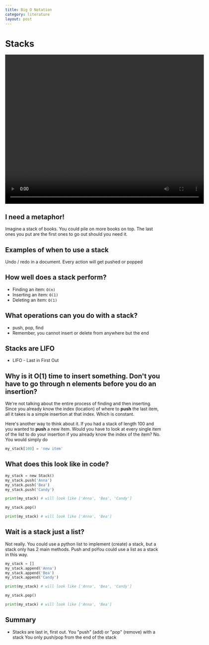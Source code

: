 ```yaml
---
title: Big O Notation
category: literature
layout: post
---
```


# Stacks

<video width="640" height="480" autoPlay controls controlsList="nofullscreen nodownload novolume" >
  <source type="video/mp4" src="{{ site.markdown_url }}/1-stacks/stack.mp4"></source>
  <p>Your browser does not support the video element.</p>
</video>


## I need a metaphor!

Imagine a stack of books. You could pile on more books on top. The last ones you put are the first ones to go out should you need it.

## Examples of when to use a stack

Undo / redo in a document. Every action will get pushed or popped

## How well does a stack perform?

* Finding an item: ```O(n)```
* Inserting an item: `O(1)`
* Deleting an item: `O(1)`


## What operations can you do with a stack?

* push, pop, find
* Remember, you cannot insert or delete from anywhere but the end

## Stacks are LIFO

* LIFO - Last in First Out

## Why is it O(1) time to insert something. Don't you have to go through n elements before you do an insertion?

We're not talking about the entire process of finding and then inserting.
Since you already know the index (location) of where to **push** the last item,
all it takes is a simple insertion at that index. Which is constant.


Here's another way to think about it. If you had a stack of length 100 and you
wanted to **push** a new item. Would you have to look at every single item of the list
to do your insertion if you already know the index of the item? No. You would simply do

```python
my_stack[100] = 'new item'
```

## What does this look like in code?

```python
my_stack = new Stack()
my_stack.push('Anna')
my_stack.push('Bea')
my_stack.push('Candy')

print(my_stack) # will look like ['Anna', 'Bea', 'Candy']

my_stack.pop()

print(my_stack) # will look like ['Anna', 'Bea']
```

## Wait is a stack just a list?

Not really. You could use a python list to implement (create) a stack, but a stack only has
2 main methods. Push and poYou could use a list as a stack in this way.

```python
my_stack = []
my_stack.append('Anna')
my_stack.append('Bea')
my_stack.append('Candy')

print(my_stack) # will look like ['Anna', 'Bea', 'Candy']

my_stack.pop()

print(my_stack) # will look like ['Anna', 'Bea']
```


## Summary

* Stacks are last in, first out. You "push" (add) or "pop" (remove) with a stack
You only push/pop from the end of the stack

